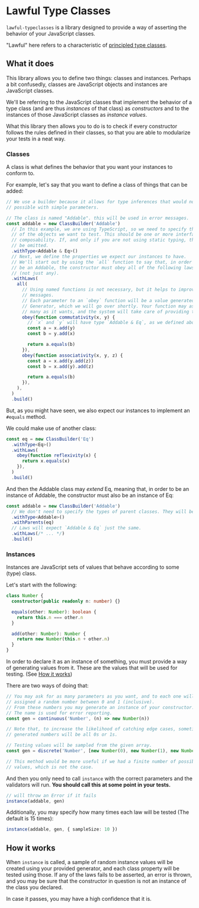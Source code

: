 # Lawful Type Classes

`lawful-typeclasses` is a library designed to provide a way of asserting
the behavior of your JavaScript classes.

"Lawful" here refers to a characteristic of [principled type classes](https://degoes.net/articles/principled-typeclasses).

## What it does

This library allows you to define two things: classes and instances. Perhaps
a bit confusedly, classes are JavaScript objects and instances are
JavaScript classes.

We'll be referring to the JavaScript classes that implement the behavior of
a type class (and are thus _instances_ of that class) as _constructors_ and
to the instances of those JavaScript classes as _instance values_.

What this library then allows you to do is to check if every constructor follows
the rules defined in their classes, so that you are able to modularize your tests
in a neat way.

### Classes

A class is what defines the behavior that you want your instances to
conform to.

For example, let's say that you want to define a class of things that can be
added:

```typescript
// We use a builder because it allows for type inferences that would not be
// possible with simple parameters.

// The class is named "Addable". this will be used in error messages.
const addable = new ClassBuilder('Addable')
  // In this example, we are using TypeScript, so we need to specify the type
  // of the objects we want to test. This should be one or more interfaces, for
  // composability. If, and only if you are not using static typing, this may
  // be omitted.
  .withType<Addable & Eq>()
  // Next, we define the properties we expect our instances to have.
  // We'll start out by using the `all` function to say that, in order to
  // be an Addable, the constructor must obey all of the following laws
  // (not just any).
  .withLaws(
    all(
      // Using named functions is not necessary, but it helps to improve error
      // messages.
      // Each parameter to an `obey` function will be a value generated by the
      // Generator, which we will go over shortly. Your function may ask for as
      // many as it wants, and the system will take care of providing them.
      obey(function commutativity(x, y) {
        // `x` and `y` will have type `Addable & Eq`, as we defined above.
        const a = x.add(y)
        const b = y.add(x)

        return a.equals(b)
      }),
      obey(function associativity(x, y, z) {
        const a = x.add(y.add(z))
        const b = x.add(y).add(z)

        return a.equals(b)
      }),
    ),
  )
  .build()
```

But, as you might have seen, we also expect our instances to implement an
`#equals` method.

We could make use of another class:

```typescript
const eq = new ClassBuilder('Eq')
  .withType<Eq>()
  .withLaws(
    obey(function reflexivity(x) {
      return x.equals(x)
    }),
  )
  .build()
```

And then the Addable class may _extend_ Eq, meaning that, in order to be an
instance of Addable, the constructor must also be an instance of Eq:

```typescript
const addable = new ClassBuilder('Addable')
  // We don't need to specify the types of parent classes. They will be inferred.
  .withType<Addable>()
  .withParents(eq)
  // Laws will expect `Addable & Eq` just the same.
  .withLaws(/* ... */)
  .build()
```

### Instances

Instances are JavaScript sets of values that behave according to some (type)
class.

Let's start with the following:

```typescript
class Number {
  constructor(public readonly n: number) {}

  equals(other: Number): boolean {
    return this.n === other.n
  }

  add(other: Number): Number {
    return new Number(this.n + other.n)
  }
}
```

In order to declare it as an instance of something, you must provide a way of
generating values from it. These are the values that will be used for testing.
(See [How it works](#lt-how-it-works))

There are two ways of doing that:

```typescript
// You may ask for as many parameters as you want, and to each one will be
// assigned a random number between 0 and 1 (inclusive).
// From these numbers you may generate an instance of your constructor.
// The name is used for error reporting.
const gen = continuous('Number', (n) => new Number(n))

// Note that, to increase the likelihood of catching edge cases, sometimes the
// generated numbers will be all 0s or 1s.
```

```typescript
// Testing values will be sampled from the given array.
const gen = discrete('Number', [new Number(0), new Number(1), new Number(2)])

// This method would be more useful if we had a finite number of possible
// values, which is not the case.
```

And then you only need to call `instance` with the correct parameters and
the validators will run. **You should call this at some point in your tests.**

```typescript
// will throw an Error if it fails
instance(addable, gen)
```

Additionally, you may specify how many times each law will be tested (The
default is 15 times):

```typescript
instance(addable, gen, { sampleSize: 10 })
```

<h2 id="lt-how-it-works">How it works</h2>

When `instance` is called, a sample of random instance values will be created
using your provided generator, and each class property will be tested using
those.
If any of the laws fails to be asserted, an error is thrown, and you may be sure
that the constructor in question is not an instance of the class you declared.

In case it passes, you may have a high confidence that it is.
